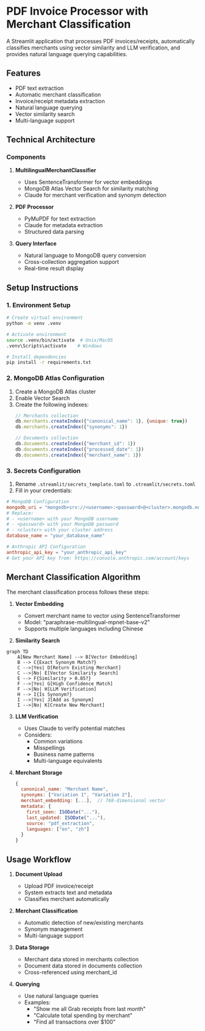 # PDF Invoice Processor with Merchant Classification

A Streamlit application that processes PDF invoices/receipts, automatically classifies merchants using vector similarity and LLM verification, and provides natural language querying capabilities.

## Features

- PDF text extraction
- Automatic merchant classification
- Invoice/receipt metadata extraction
- Natural language querying
- Vector similarity search
- Multi-language support

## Technical Architecture

### Components

1. **MultilingualMerchantClassifier**
   - Uses SentenceTransformer for vector embeddings
   - MongoDB Atlas Vector Search for similarity matching
   - Claude for merchant verification and synonym detection

2. **PDF Processor**
   - PyMuPDF for text extraction
   - Claude for metadata extraction
   - Structured data parsing

3. **Query Interface**
   - Natural language to MongoDB query conversion
   - Cross-collection aggregation support
   - Real-time result display

## Setup Instructions

### 1. Environment Setup

```bash
# Create virtual environment
python -m venv .venv

# Activate environment
source .venv/bin/activate  # Unix/MacOS
.venv\Scripts\activate    # Windows

# Install dependencies
pip install -r requirements.txt
```

### 2. MongoDB Atlas Configuration

1. Create a MongoDB Atlas cluster
2. Enable Vector Search
3. Create the following indexes:
   ```javascript
   // Merchants collection
   db.merchants.createIndex({"canonical_name": 1}, {unique: true})
   db.merchants.createIndex({"synonyms": 1})

   // Documents collection
   db.documents.createIndex({"merchant_id": 1})
   db.documents.createIndex({"processed_date": 1})
   db.documents.createIndex({"merchant_name": 1})
   ```

### 3. Secrets Configuration

1. Rename `.streamlit/secrets_template.toml` to `.streamlit/secrets.toml`
2. Fill in your credentials:

```toml
# MongoDB Configuration
mongodb_uri = "mongodb+srv://<username>:<password>@<cluster>.mongodb.net/"
# Replace:
# - <username> with your MongoDB username
# - <password> with your MongoDB password
# - <cluster> with your cluster address
database_name = "your_database_name"

# Anthropic API Configuration
anthropic_api_key = "your_anthropic_api_key"
# Get your API key from: https://console.anthropic.com/account/keys
```

## Merchant Classification Algorithm

The merchant classification process follows these steps:

1. **Vector Embedding**
   - Convert merchant name to vector using SentenceTransformer
   - Model: "paraphrase-multilingual-mpnet-base-v2"
   - Supports multiple languages including Chinese

2. **Similarity Search**
```mermaid
graph TD
    A[New Merchant Name] --> B[Vector Embedding]
    B --> C{Exact Synonym Match?}
    C -->|Yes| D[Return Existing Merchant]
    C -->|No| E[Vector Similarity Search]
    E --> F{Similarity > 0.85?}
    F -->|Yes| G[High Confidence Match]
    F -->|No| H[LLM Verification]
    H --> I{Is Synonym?}
    I -->|Yes| J[Add as Synonym]
    I -->|No| K[Create New Merchant]
```

3. **LLM Verification**
   - Uses Claude to verify potential matches
   - Considers:
     - Common variations
     - Misspellings
     - Business name patterns
     - Multi-language equivalents

4. **Merchant Storage**
   ```javascript
   {
     canonical_name: "Merchant Name",
     synonyms: ["Variation 1", "Variation 2"],
     merchant_embedding: [...],  // 768-dimensional vector
     metadata: {
       first_seen: ISODate("..."),
       last_updated: ISODate("..."),
       source: "pdf_extraction",
       languages: ["en", "zh"]
     }
   }
   ```

## Usage Workflow

1. **Document Upload**
   - Upload PDF invoice/receipt
   - System extracts text and metadata
   - Classifies merchant automatically

2. **Merchant Classification**
   - Automatic detection of new/existing merchants
   - Synonym management
   - Multi-language support

3. **Data Storage**
   - Merchant data stored in merchants collection
   - Document data stored in documents collection
   - Cross-referenced using merchant_id

4. **Querying**
   - Use natural language queries
   - Examples:
     - "Show me all Grab receipts from last month"
     - "Calculate total spending by merchant"
     - "Find all transactions over $100"